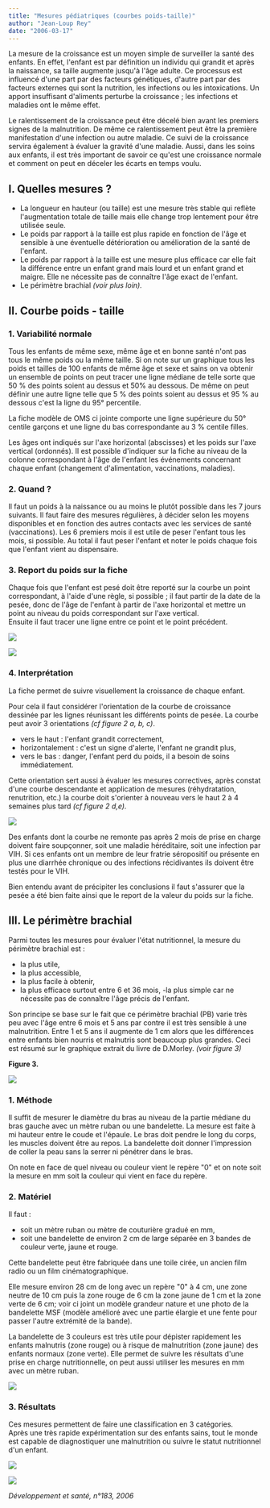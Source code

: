 ```yaml
---
title: "Mesures pédiatriques (courbes poids-taille)"
author: "Jean-Loup Rey"
date: "2006-03-17"
---
```


<div class="teaser"><p>La mesure de la croissance est un moyen simple de surveiller la santé des enfants. En effet, l'enfant est par définition un individu qui grandit et après la naissance, sa taille augmente jusqu'à l'âge adulte. Ce processus est influencé d'une part par des facteurs génétiques, d'autre part par des facteurs externes qui sont la nutrition, les infections ou les intoxications. Un apport insuffisant d'aliments perturbe la croissance ; les infections et maladies ont le même effet.</p>
<p>Le ralentissement de la croissance peut être décelé bien avant les premiers signes de la malnutrition. De même ce ralentissement peut être la première manifestation d'une infection ou autre maladie. Ce suivi de la croissance servira également à évaluer la gravité d'une maladie. Aussi, dans les soins aux enfants, il est très important de savoir ce qu'est une croissance normale et comment on peut en déceler les écarts en temps voulu.</p></div>

## I. Quelles mesures ?

- La longueur en hauteur (ou taille) est une mesure très stable qui reflète l'augmentation totale de taille mais elle change trop lentement pour être utilisée seule.
- Le poids par rapport à la taille est plus rapi­de en fonction de l'âge et sensible à une éven­tuelle détérioration ou amélioration de la santé de l'enfant.
- Le poids par rapport à la taille est une mesu­re plus efficace car elle fait la différence entre un enfant grand mais lourd et un enfant grand et maigre. Elle ne nécessite pas de connaître l'âge exact de l'enfant.
- Le périmètre brachial *(voir plus loin).*

## II. Courbe poids - taille

### 1. Variabilité normale

Tous les enfants de même sexe, même âge et en bonne santé n'ont pas tous le même poids ou la même taille. Si on note sur un graphique tous les poids et tailles de 100 enfants de même âge et sexe et sains on va obtenir un ensemble de points on peut tracer une ligne médiane de telle sorte que 50 % des points soient au dessus et 50% au dessous. De même on peut définir une autre ligne telle que 5 % des points soient au dessus et 95 % au dessous c'est la ligne du 95° percentile.

La fiche modèle de OMS ci jointe comporte une ligne supérieure du 50° centile garçons et une ligne du bas correspondante au 3 % centile filles.

Les âges ont indiqués sur l'axe horizontal (abs­cisses) et les poids sur l'axe vertical (ordonnés). Il est possible d'indiquer sur la fiche au niveau de la colonne correspondant à l'âge de l'enfant les événements concernant chaque enfant (change­ment d'alimentation, vaccinations, maladies).

### 2. Quand ?

Il faut un poids à la naissance ou au moins le plutôt possible dans les 7 jours suivants. Il faut faire des mesures régulières, à décider selon les moyens disponibles et en fonction des autres contacts avec les services de santé (vaccinations). Les 6 premiers mois il est utile de peser l'en­fant tous les mois, si possible. Au total il faut peser l'enfant et noter le poids chaque fois que l'enfant vient au dispensaire.

### 3. Report du poids sur la fiche

Chaque fois que l'enfant est pesé doit être reporté sur la courbe un point correspondant, à l'aide d'une règle, si possible ; il faut partir de la date de la pesée, donc de l'âge de l'enfant à partir de l'axe horizontal et mettre un point au niveau du poids correspondant sur l'axe vertical.  
Ensuite il faut tracer une ligne entre ce point et le point précédent.

![](image002-15.jpg)

![](image002.jpg)

### 4. Interprétation

La fiche permet de suivre visuellement la croissance de chaque enfant.

Pour cela il faut considérer l'orientation de la courbe de croissance dessinée par les lignes réunissant les différents points de pesée. La courbe peut avoir 3 orientations *(cf figure 2 a, b, c)*.

- vers le haut : l'enfant grandit correctement,
- horizontalement : c'est un signe d'alerte, l'enfant ne grandit plus,
- vers le bas : danger, l'enfant perd du poids, il a besoin de soins immédiatement.

Cette orientation sert aussi à évaluer les mesures correctives, après constat d'une cour­be descendante et application de mesures (réhydratation, renutrition, etc.) la courbe doit s'orienter à nouveau vers le haut 2 à 4 semaines plus tard *(cf figure 2 d,e).*

![](image004-12.jpg)

Des enfants dont la courbe ne remonte pas après 2 mois de prise en charge doivent faire soupçonner, soit une maladie héréditaire, soit une infection par VIH. Si ces enfants ont un membre de leur fratrie séropositif ou présente en plus une diarrhée chronique ou des infec­tions récidivantes ils doivent être testés pour le VIH.

Bien entendu avant de précipiter les conclu­sions il faut s'assurer que la pesée a été bien faite ainsi que le report de la valeur du poids sur la fiche.

## III. Le périmètre brachial

Parmi toutes les mesures pour évaluer l'état nutritionnel, la mesure du périmètre brachial est :

- la plus utile,
- la plus accessible,
- la plus facile à obtenir,
- la plus efficace surtout entre 6 et 36 mois, -la plus simple car ne nécessite pas de connaître l'âge précis de l'enfant.

Son principe se base sur le fait que ce péri­mètre brachial (PB) varie très peu avec l'âge entre 6 mois et 5 ans par contre il est très sen­sible à une malnutrition. Entre 1 et 5 ans il augmente de 1 cm alors que les différences entre enfants bien nourris et malnutris sont beaucoup plus grandes. Ceci est résumé sur le graphique extrait du livre de D.Morley. *(voir figure 3)*

**Figure 3.**

![](image006-5.jpg)

### 1. Méthode

Il suffit de mesurer le diamètre du bras au niveau de la partie médiane du bras gauche avec un mètre ruban ou une bandelette. La mesure est faite à mi hauteur entre le coude et l'épaule. Le bras doit pendre le long du corps, les muscles doivent être au repos. La bandelette doit donner l'impression de coller la peau sans la serrer ni pénétrer dans le bras.

On note en face de quel niveau ou couleur vient le repère "0" et on note soit la mesure en mm soit la couleur qui vient en face du repère.

### 2. Matériel

Il faut :

- soit un mètre ruban ou mètre de couturière gradué en mm,
- soit une bandelette de environ 2 cm de large séparée en 3 bandes de couleur verte, jaune et rouge.

Cette bandelette peut être fabriquée dans une toile cirée, un ancien film radio ou un film cinématographique.

Elle mesure environ 28 cm de long avec un repère "0" à 4 cm, une zone neutre de 10 cm puis la zone rouge de 6 cm la zone jaune de 1 cm et la zone verte de 6 cm; voir ci joint un modèle grandeur nature et une photo de la bandelette MSF (modèle amélioré avec une partie élargie et une fente pour passer l'autre extrémité de la bande).

La bandelette de 3 couleurs est très utile pour dépister rapidement les enfants malnutris (zone rouge) ou à risque de malnutrition (zone jaune) des enfants normaux (zone verte). Elle permet de suivre les résultats d'une prise en charge nutritionnelle, on peut aussi utiliser les mesures en mm avec un mètre ruban.

![](image006.jpg)

### 3. Résultats

Ces mesures permettent de faire une classifi­cation en 3 catégories.  
Après une très rapide expérimentation sur des enfants sains, tout le monde est capable de diagnostiquer une malnutrition ou suivre le statut nutritionnel d'un enfant.

![](image008-0.jpg)

![](image008.jpg)

*Développement et santé, n°183, 2006*
